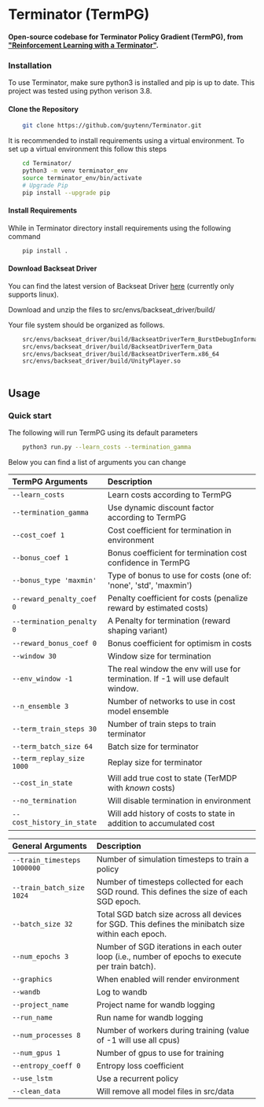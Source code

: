 # Terminator (TermPG)
#### Open-source codebase for Terminator Policy Gradient (TermPG), from ["Reinforcement Learning with a Terminator"](https://url).

### Installation

To use Terminator, make sure python3 is installed and pip is up to date. This project was tested using python verison 3.8.
#### Clone the Repository
```bash
    git clone https://github.com/guytenn/Terminator.git
```
It is recommended to install requirements using a virtual environment. To set up a virtual environment this follow this steps
```bash
    cd Terminator/
    python3 -m venv terminator_env
    source terminator_env/bin/activate
    # Upgrade Pip
    pip install --upgrade pip
```

#### Install Requirements
While in Terminator directory install requirements using the following command
```bash 
    pip install .
```

#### Download Backseat Driver
You can find the latest version of Backseat Driver [here](https://drive.google.com/file/d/10yn3F84ahvJORED5TVaicVF6Ff-UdYfE/view?usp=sharing) (currently only supports linux).

Download and unzip the files to src/envs/backseat_driver/build/

Your file system should be organized as follows.
```bash 
    src/envs/backseat_driver/build/BackseatDriverTerm_BurstDebugInformation_DoNotShip
    src/envs/backseat_driver/build/BackseatDriverTerm_Data
    src/envs/backseat_driver/build/BackseatDriverTerm.x86_64
    src/envs/backseat_driver/build/UnityPlayer.so
    
```

## Usage
### Quick start

The following will run TermPG using its default parameters
```bash
    python3 run.py --learn_costs --termination_gamma
```
Below you can find a list of arguments you can change

| TermPG Arguments              | Description|
|:------------------------------|:-------------|
| `--learn_costs`               |Learn costs according to TermPG
| `--termination_gamma`         |Use dynamic discount factor according to TermPG
| `--cost_coef 1`               |Cost coefficient for termination in environment
| `--bonus_coef 1`              |Bonus coefficient for termination cost confidence in TermPG
| `--bonus_type 'maxmin'`       |Type of bonus to use for costs (one of: 'none', 'std', 'maxmin')
| `--reward_penalty_coef 0`     |Penalty coefficient for costs (penalize reward by estimated costs)
| `--termination_penalty 0`     |A Penalty for termination (reward shaping variant)
| `--reward_bonus_coef 0`       |Bonus coefficient for optimism in costs
| `--window 30`                 |Window size for termination
| `--env_window -1`             |The real window the env will use for termination. If -1 will use default window.
| `--n_ensemble 3`              |Number of networks to use in cost model ensemble
| `--term_train_steps 30`       |Number of train steps to train terminator
| `--term_batch_size 64`        |Batch size for terminator
| `--term_replay_size 1000`     |Replay size for terminator
| `--cost_in_state`             |Will add true cost to state (TerMDP with *known* costs)
| `--no_termination`            |Will disable termination in environment
| `--cost_history_in_state`     |Will add history of costs to state in addition to accumulated cost

| General Arguments           | Description|
|:----------------------------|:-------------|
| `--train_timesteps 1000000` |Number of simulation timesteps to train a policy
| `--train_batch_size 1024`   |Number of timesteps collected for each SGD round. This defines the size of each SGD epoch. 
| `--batch_size 32`           |Total SGD batch size across all devices for SGD. This defines the minibatch size within each epoch.
| `--num_epochs 3`            |Number of SGD iterations in each outer loop (i.e., number of epochs to execute per train batch).
| `--graphics`                |When enabled will render environment
| `--wandb`                   |Log to wandb
| `--project_name`            |Project name for wandb logging
| `--run_name`                |Run name for wandb logging
| `--num_processes 8`         |Number of workers during training (value of -1 will use all cpus)
| `--num_gpus 1`              |Number of gpus to use for training
| `--entropy_coeff 0`         |Entropy loss coefficient 
| `--use_lstm`                |Use a recurrent policy
| `--clean_data`              |Will remove all model files in src/data
 
[//]: # (## Citation)

[//]: # (To cite our paper please use)

[//]: # ()
[//]: # (```)

[//]: # (@Article{young19minatar,)

[//]: # (author = {{Young}, Kenny and {Tian}, Tian},)

[//]: # (title = {MinAtar: An Atari-Inspired Testbed for Thorough and Reproducible Reinforcement Learning Experiments},)

[//]: # (journal = {arXiv preprint arXiv:1903.03176},)

[//]: # (year = "2019")

[//]: # (})

[//]: # (```)